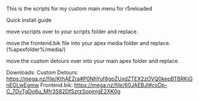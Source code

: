 This is the scripts for my custom main menu for r5reloaded


Quick install guide

move vscripts over to your scripts folder and replace.

move the frontend.bik file into your apex media folder and replace. (%apexfolder%/media/)

move the custom detours over into your main apex folder and replace.


Downloads:
Custom Detours: https://mega.nz/file/KthAEZra#P0NhYuf8gpZUxdZTEX2zOVQ0kepBTBRKiGnEGLwEgmw
Frontend.bik: https://mega.nz/file/60JAEBJI#coDp-C_7DvTgDo6u_Mfr3S82DfSzrzSopjnigE2XK0g
